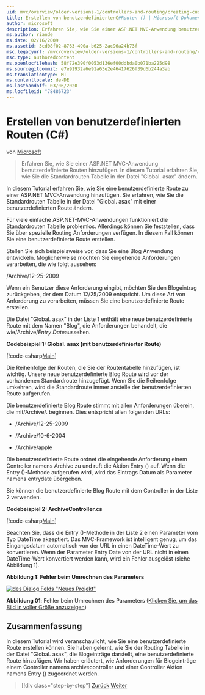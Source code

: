 ```yaml
---
uid: mvc/overview/older-versions-1/controllers-and-routing/creating-custom-routes-cs
title: Erstellen von benutzerdefiniertenC#Routen () | Microsoft-Dokumentation
author: microsoft
description: Erfahren Sie, wie Sie einer ASP.NET MVC-Anwendung benutzerdefinierte Routen hinzufügen. In diesem Tutorial erfahren Sie, wie Sie die Standardrouten Tabelle in der Datei "Global. asax" ändern.
ms.author: riande
ms.date: 02/16/2009
ms.assetid: 3cd08f02-8763-490a-b625-2ac96a24b73f
msc.legacyurl: /mvc/overview/older-versions-1/controllers-and-routing/creating-custom-routes-cs
msc.type: authoredcontent
ms.openlocfilehash: 58f72e390f0053d136ef00ddbda0b071ba225d98
ms.sourcegitcommit: e7e91932a6e91a63e2e46417626f39d6b244a3ab
ms.translationtype: MT
ms.contentlocale: de-DE
ms.lasthandoff: 03/06/2020
ms.locfileid: "78486723"
---
```

# <a name="creating-custom-routes-c"></a>Erstellen von benutzerdefinierten Routen (C#)

von [Microsoft](https://github.com/microsoft)

> Erfahren Sie, wie Sie einer ASP.NET MVC-Anwendung benutzerdefinierte Routen hinzufügen. In diesem Tutorial erfahren Sie, wie Sie die Standardrouten Tabelle in der Datei "Global. asax" ändern.

In diesem Tutorial erfahren Sie, wie Sie eine benutzerdefinierte Route zu einer ASP.NET MVC-Anwendung hinzufügen. Sie erfahren, wie Sie die Standardrouten Tabelle in der Datei "Global. asax" mit einer benutzerdefinierten Route ändern.

Für viele einfache ASP.NET-MVC-Anwendungen funktioniert die Standardrouten Tabelle problemlos. Allerdings können Sie feststellen, dass Sie über spezielle Routing Anforderungen verfügen. In diesem Fall können Sie eine benutzerdefinierte Route erstellen.

Stellen Sie sich beispielsweise vor, dass Sie eine Blog Anwendung entwickeln. Möglicherweise möchten Sie eingehende Anforderungen verarbeiten, die wie folgt aussehen:

/Archive/12-25-2009

Wenn ein Benutzer diese Anforderung eingibt, möchten Sie den Blogeintrag zurückgeben, der dem Datum 12/25/2009 entspricht. Um diese Art von Anforderung zu verarbeiten, müssen Sie eine benutzerdefinierte Route erstellen.

Die Datei "Global. asax" in der Liste 1 enthält eine neue benutzerdefinierte Route mit dem Namen "Blog", die Anforderungen behandelt, die wie/Archive/*Entry Date*aussehen.

**Codebeispiel 1: Global. asax (mit benutzerdefinierter Route)**

[!code-csharp[Main](creating-custom-routes-cs/samples/sample1.cs)]

Die Reihenfolge der Routen, die Sie der Routentabelle hinzufügen, ist wichtig. Unsere neue benutzerdefinierte Blog Route wird vor der vorhandenen Standardroute hinzugefügt. Wenn Sie die Reihenfolge umkehren, wird die Standardroute immer anstelle der benutzerdefinierten Route aufgerufen.

Die benutzerdefinierte Blog Route stimmt mit allen Anforderungen überein, die mit/Archive/. beginnen. Dies entspricht allen folgenden URLs:

- /Archive/12-25-2009

- /Archive/10-6-2004

- /Archive/apple

Die benutzerdefinierte Route ordnet die eingehende Anforderung einem Controller namens Archive zu und ruft die Aktion Entry () auf. Wenn die Entry ()-Methode aufgerufen wird, wird das Eintrags Datum als Parameter namens entrydate übergeben.

Sie können die benutzerdefinierte Blog Route mit dem Controller in der Liste 2 verwenden.

**Codebeispiel 2: ArchiveController.cs**

[!code-csharp[Main](creating-custom-routes-cs/samples/sample2.cs)]

Beachten Sie, dass die Entry ()-Methode in der Liste 2 einen Parameter vom Typ DateTime akzeptiert. Das MVC-Framework ist intelligent genug, um das Eingangsdatum automatisch von der URL in einen DateTime-Wert zu konvertieren. Wenn der Parameter Entry Date von der URL nicht in einen DateTime-Wert konvertiert werden kann, wird ein Fehler ausgelöst (siehe Abbildung 1).

**Abbildung 1: Fehler beim Umrechnen des Parameters**

[![des Dialog Felds "Neues Projekt"](creating-custom-routes-cs/_static/image1.jpg)](creating-custom-routes-cs/_static/image1.png)

**Abbildung 01**: Fehler beim Umrechnen des Parameters ([Klicken Sie, um das Bild in voller Größe anzuzeigen](creating-custom-routes-cs/_static/image2.png))

## <a name="summary"></a>Zusammenfassung

In diesem Tutorial wird veranschaulicht, wie Sie eine benutzerdefinierte Route erstellen können. Sie haben gelernt, wie Sie der Routing Tabelle in der Datei "Global. asax", die Blogeinträge darstellt, eine benutzerdefinierte Route hinzufügen. Wir haben erläutert, wie Anforderungen für Blogeinträge einem Controller namens archivecontroller und einer Controller Aktion namens Entry () zugeordnet werden.

> [!div class="step-by-step"]
> [Zurück](aspnet-mvc-controllers-overview-cs.md)
> [Weiter](creating-a-route-constraint-cs.md)
